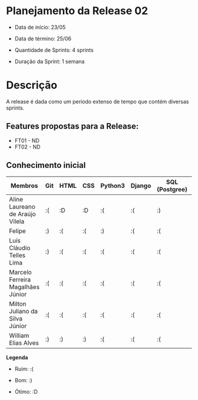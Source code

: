# Planejamento da Release 02

* Data de início: 23/05
* Data de término: 25/06

* Quantidade de Sprints: 4 sprints
* Duração da Sprint: 1 semana


# Descrição
A release é dada como um período extenso de tempo que contém diversas sprints.

## Features propostas para a Release:

* FT01 - ND
* FT02 - ND

## Conhecimento inicial



Membros | Git | HTML | CSS | Python3 | Django | SQL (Postgree) | Bootstrap
------- | --- | ---- | --- | -------- | ------ | -------------- | ---------
Aline Laureano de Araújo Vilela   | :( | :D | :D | :( | :( | :) | :(
Felipe  | :) | :(  | :( | :) | :( | :( | :(
Luís Cláudio Telles Lima | :) | :(  | :(  | :( | :( | :( | :(
Marcelo Ferreira Magalhães Júnior | :(  | :(  | :(  | :(  | :( | :( | :(
Milton Juliano da Silva Júnior | :(  | :(  | :(  | :(  | :( | :( | :(
William Elias Alves | :) | :) | :) | :(  | :( | :( | :(


  **Legenda**

  * Ruim:   :(

  * Bom:    :)

  * Ótimo:    :D
